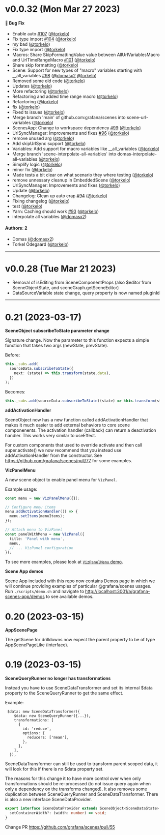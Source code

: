 # v0.0.32 (Mon Mar 27 2023)

#### 🐛 Bug Fix

- Enable auto [#107](https://github.com/grafana/scenes/pull/107) ([@torkelo](https://github.com/torkelo))
- Fix type import [#104](https://github.com/grafana/scenes/pull/104) ([@torkelo](https://github.com/torkelo))
- my bad ([@torkelo](https://github.com/torkelo))
- Fix type import ([@torkelo](https://github.com/torkelo))
- Macros: Share SkipFormattingValue value between AllUrlVariablesMacro and UrlTimeRangeMacro [#101](https://github.com/grafana/scenes/pull/101) ([@torkelo](https://github.com/torkelo))
- Share skip formatting ([@torkelo](https://github.com/torkelo))
- Scene: Support for new types of "macro" variables starting with __all_variables [#98](https://github.com/grafana/scenes/pull/98) ([@domasx2](https://github.com/domasx2) [@torkelo](https://github.com/torkelo))
- Removed some old code ([@torkelo](https://github.com/torkelo))
- Updates ([@torkelo](https://github.com/torkelo))
- More refactoring ([@torkelo](https://github.com/torkelo))
- Refactoring and added time range macro ([@torkelo](https://github.com/torkelo))
- Refactoring ([@torkelo](https://github.com/torkelo))
- fix ([@torkelo](https://github.com/torkelo))
- Fixed ts issues ([@torkelo](https://github.com/torkelo))
- Merge branch 'main' of github.com:grafana/scenes into scene-url-variables ([@torkelo](https://github.com/torkelo))
- ScenesApp: Change to workspace dependency [#99](https://github.com/grafana/scenes/pull/99) ([@torkelo](https://github.com/torkelo))
- UrlSyncManager: Improvements and fixes [#96](https://github.com/grafana/scenes/pull/96) ([@torkelo](https://github.com/torkelo))
- remove unused arg ([@torkelo](https://github.com/torkelo))
- Add skipUrlSync support ([@torkelo](https://github.com/torkelo))
- Variables: Add support for macro variables like __all_variables ([@torkelo](https://github.com/torkelo))
- Merge branch 'scene-interpolate-all-variables' into domas-interpolate-all-variables ([@torkelo](https://github.com/torkelo))
- Simplify logic ([@torkelo](https://github.com/torkelo))
- minor fix ([@torkelo](https://github.com/torkelo))
- Made tests a bit clear on what scenario they where testing ([@torkelo](https://github.com/torkelo))
- remove unnessary cleanup in EmbeddedScene ([@torkelo](https://github.com/torkelo))
- UrlSyncManager: Improvements and fixes ([@torkelo](https://github.com/torkelo))
- Update ([@torkelo](https://github.com/torkelo))
- Changelog: Clean up auto crap [#94](https://github.com/grafana/scenes/pull/94) ([@torkelo](https://github.com/torkelo))
- Fixing changelog ([@torkelo](https://github.com/torkelo))
- test ([@torkelo](https://github.com/torkelo))
- Yarn: Caching should work [#93](https://github.com/grafana/scenes/pull/93) ([@torkelo](https://github.com/torkelo))
- interpolate all variables ([@domasx2](https://github.com/domasx2))

#### Authors: 2

- Domas ([@domasx2](https://github.com/domasx2))
- Torkel Ödegaard ([@torkelo](https://github.com/torkelo))

---

# v0.0.28 (Tue Mar 21 2023)

- Removal of isEditing from SceneComponentProps (also $editor from SceneObjectState, and sceneGraph.getSceneEditor)
- DataSourceVariable state change, query property is now named pluginId

---

# 0.21 (2023-03-17)

**SceneObject subscribeToState parameter change**

Signature change. Now the parameter to this function expects a simple function that takes two args (newState, prevState).

Before:

```ts
this._subs.add(
  sourceData.subscribeToState({
    next: (state) => this.transform(state.data),
  })
);
```

Becomes:

```ts
this._subs.add(sourceData.subscribeToState((state) => this.transform(state.data)));
```

**addActivationHandler**

SceneObject now has a new function called addActivationHandler that makes it much easier to add external behaviors to core scene componenents. The
activation handler (callback) can return a deactivation handler. This works very similar to useEffect.

For custom components that used to override activate and then call super.activate() we now recommend that you instead use addActivationHandler from
the constructor. See https://github.com/grafana/scenes/pull/77 for some examples.

**VizPanelMenu**

A new scene object to enable panel menu for `VizPanel`.

Example usage:

```ts
const menu = new VizPanelMenu({});

// Configure menu items
menu.addActivationHandler(() => {
  menu.setItems(menuItems);
});

// Attach menu to VizPanel
const panelWithMenu = new VizPanel({
  title: 'Panel with menu',
  menu,
  // ... VizPanel configuration
});
```

To see more examples, please look at [`VizPanelMenu` demo](./packages/scenes-app/src/pages/Demos/scenes/panelMenu.ts).

**Scene App demos**

Scene App included with this repo now contains Demos page in which we will continue providing examples of particular @grafana/scenes usages. Run `./scripts/demo.sh` and navigate to [http://localhost:3001/a/grafana-scenes-app/demos](http://localhost:3001/a/grafana-scenes-app/demos) to see available demos.

# 0.20 (2023-03-15)

**AppScenePage**

The getScene for drilldowns now expect the parent property to be of type AppScenePageLike (interface).

# 0.19 (2023-03-15)

**SceneQueryRunner no longer has transformations**

Instead you have to use SceneDataTransformer and set its internal $data property to the SceneQueryRunner to get the same effect.

Example:

```tsx
 $data: new SceneDataTransformer({
    $data: new SceneQueryRunner({...}),
    transformations: [
      {
        id: 'reduce',
        options: {
          reducers: ['mean'],
        },
      },
    ],
  }),
```

SceneDataTransformer can still be used to transform parent scoped data, it will look for this if there is no $data property set.

The reasons for this change it to have more control over when only transformations should be re-processed (to not issue query again when only a dependency on the transforms changed).
It also removes some duplication between SceneQueryRunner and SceneDataTransformer. There is also a new interface SceneDataProvider.

```ts
export interface SceneDataProvider extends SceneObject<SceneDataState> {
  setContainerWidth?: (width: number) => void;
}
```

Change PR
https://github.com/grafana/scenes/pull/55
